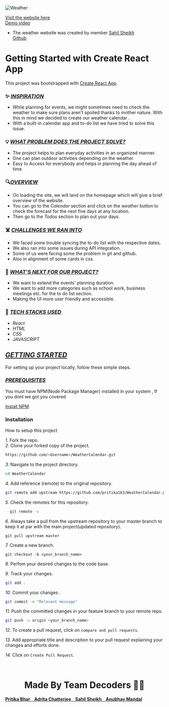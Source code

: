 ![Weather](https://github.com/pritika163/WeatherCalendar/assets/121820717/d6dfa145-fbdc-4f3f-b851-56f3066fe423)

<a href="https://weather-calendar-iota.vercel.app/">Visit the website here</a> <br>
<a href="https://youtu.be/TKMKbTqSgkY">Demo video</a> 
- The weather website was created by member <a href="https://github.com/Infern0-3"> Sahil Sheikh </a> <br>
<a href="https://github.com/Infern0-3/Weather-App">Github</a>
# Getting Started with Create React App

This project was bootstrapped with [Create React App](https://github.com/facebook/create-react-app).

 ### ✨ <ins>*INSPIRATION* </ins> 
- While planning for events, we might sometimes need to check the weather to make sure plans aren't spoiled thanks to mother nature. With this in mind we decided to create our weather calendar .
- With a built-in calendar app and to-do list we have tried to solve this issue.

### 💡 <ins>*WHAT PROBLEM DOES THE PROJECT SOLVE?* </ins>
- The project helps to plan everyday activities in an organized manner.
- One can plan outdoor activities depending on the weather.
- Easy to Access for everybody and helps in planning the day ahead of time.

### 🔍<ins>*OVERVIEW*</ins>
- On loading the site, we will land on the homepage which will give a brief overview of the website.
- You can go to the *Calendar* section and click on the *weather* button to check the forecast for the next five days at any location.
- Then go to the *Todos* section to plan out your days.

### ☠️ <ins>*CHALLENGES WE RAN INTO*</ins>
- We faced some trouble syncing the to-do list with the respective dates.
- We also ran into some issues during API integration.
- Some of us were facing some the problem in git and github.
- Also in alignment of some cards in css.
 
### 🤔 <ins>*WHAT'S NEXT FOR OUR PROJECT?*</INS>
- We want to extend the events' planning duration.
- We want to add more categories such as school work, business meetings etc. for the to do list section.
- Making the UI more user friendly and accessible.

### 🔨 <ins>*TECH STACKS USED*</ins>
- *React* <br>
- *HTML*<br>
- *CSS* <br>
- *JAVASCRIPT*<br>

## <ins>*GETTING STARTED*</ins>
For setting up your project locally, follow these simple steps.

### <ins>*PREREQUISITES*</ins>

You must have NPM(Node Package Manager) installed  in your system , If you dont we got you covered  

  
  [Install NPM](https://phoenixnap.com/kb/install-node-js-npm-on-windows)

 ### Installation

How to setup this project

*1.* Fork the repo.
<br>
*2.* Clone your forked copy of the project.
   ```sh
   https://github.com/<Username>/WeatherCalendar.git
   ```
*3.* Navigate to the project directory.
   ```sh
   cd WeatherCalendar
   ```
*4.* Add reference (remote) to the original repository.
   ```sh
   git remote add upstream https://github.com/pritika163/WeatherCalendar.git
   ```
*5.* Check the remotes for this repository.<br>
  ```sh
    git remote -v
  ```  

*6.* Always take a pull from the upstream repository to your master branch to keep it at par with the main project(updated repository).
   
    git pull upstream master
  

*7.* Create a new branch.

    
    git checkout -b <your_branch_name>
    

*8.* Perfom your desired changes to the code base.

*9.* Track your changes.
  ```sh
  git add .
  ```

*10.* Commit your changes .
  ```sh
  git commit -m "Relevant message"
  ```

*11.* Push the committed changes in your feature branch to your remote repo.
  ```sh
  git push -u origin <your_branch_name>
  ```

*12.* To create a pull request, click on `compare and pull requests`.

*13.* Add appropriate title and description to your pull request explaining your changes and efforts done.

*14.* Click on `Create Pull Request`.

<br>
<div>
<h1 align="center">
 <b>Made By Team Decoders 🦸‍♂️
</h1>
 </div>
<div>
  <a href="https://github.com/pritika163"> Pritika Bhar &nbsp&nbsp  </a>
  <a href="https://github.com/AdritaChatterjee"> Adrita Chatterjee &nbsp&nbsp  </a>
  <a href="https://github.com/Infern0-3"> Sahil Sheikh &nbsp&nbsp </a>
  <a href="https://github.com/Rage-007"> Anubhav Mandal </a>
</div>
